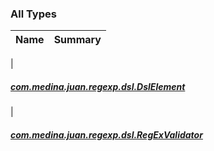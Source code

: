

### All Types

| Name | Summary |
|---|---|
|

##### [com.medina.juan.regexp.dsl.DslElement](../com.medina.juan.regexp.dsl/-dsl-element/index.md)


|

##### [com.medina.juan.regexp.dsl.RegExValidator](../com.medina.juan.regexp.dsl/-reg-ex-validator/index.md)


